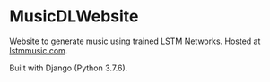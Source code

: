 # MusicDLWebsite

Website to generate music using trained LSTM Networks. Hosted at [lstmmusic.com](http://www.lstmmusic.com/). 

Built with Django (Python 3.7.6).
